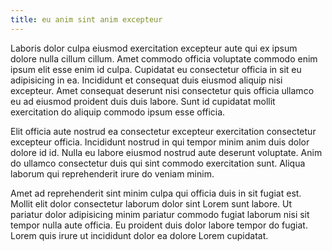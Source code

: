 ```yaml
---
title: eu anim sint anim excepteur
---
```


Laboris dolor culpa eiusmod exercitation excepteur aute qui ex ipsum dolore nulla cillum cillum. Amet commodo officia voluptate commodo enim ipsum elit esse enim id culpa. Cupidatat eu consectetur officia in sit eu adipisicing in ea. Incididunt et consequat duis eiusmod aliquip nisi excepteur. Amet consequat deserunt nisi consectetur quis officia ullamco eu ad eiusmod proident duis duis labore. Sunt id cupidatat mollit exercitation do aliquip commodo ipsum esse officia.

Elit officia aute nostrud ea consectetur excepteur exercitation consectetur excepteur officia. Incididunt nostrud in qui tempor minim anim duis dolor dolore id id. Nulla eu labore eiusmod nostrud aute deserunt voluptate. Anim do ullamco consectetur duis qui sint commodo exercitation sunt. Aliqua laborum qui reprehenderit irure do veniam minim.

Amet ad reprehenderit sint minim culpa qui officia duis in sit fugiat est. Mollit elit dolor consectetur laborum dolor sint Lorem sunt labore. Ut pariatur dolor adipisicing minim pariatur commodo fugiat laborum nisi sit tempor nulla aute officia. Eu proident duis dolor labore tempor do fugiat. Lorem quis irure ut incididunt dolor ea dolore Lorem cupidatat.